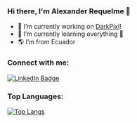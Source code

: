 ### Hi there, I'm Alexander Requelme 👋

- 🔭 I’m currently working on [DarkPixl][website]!
- 🌱 I’m currently learning everything 🚀
- 🌎 I’m from Ecuador


### Connect with me:
[<img src="https://img.shields.io/badge/LinkedIn-blue?style=for-the-badge&logo=linkedin&logoColor=white" alt="LinkedIn Badge"/>][linkedin]

<!--
### GitHub Stats: 
![Anurag's GitHub stats](https://github-readme-stats.vercel.app/api?username=AlexRequelme&show_icons=true&count_private=true)
-->

### Top Languages: 
[![Top Langs](https://github-readme-stats.vercel.app/api/top-langs/?username=AlexRequelme&layout=compact&langs_count=9)](https://github.com/anuraghazra/github-readme-stats)


<!-- URLS -->
[website]: https://darkpixl.com
[linkedin]: https://www.linkedin.com/in/alexander-requelme-aa65a4240/
